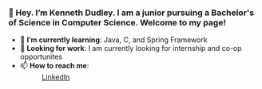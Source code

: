### 👋 Hey. I’m Kenneth Dudley. I am a junior pursuing a Bachelor's of Science in Computer Science. Welcome to my page!
- 🌱 **I’m currently learning**: Java, C, and Spring Framework<br>
- 🤔 **Looking for work**: I am currently looking for internship and co-op opportunites <br>
- 📫 **How to reach me**: <br>
&nbsp;&nbsp;&nbsp;&nbsp;&nbsp;&nbsp;&nbsp;&nbsp;&nbsp;&nbsp; [LinkedIn](https://www.linkedin.com/in/kennethdudley18)

<!---
kdudley9/kdudley9 is a ✨ special ✨ repository because its `README.md` (this file) appears on your GitHub profile.
You can click the Preview link to take a look at your changes.
--->
